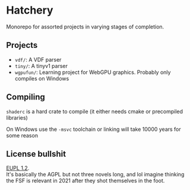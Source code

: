 # Hatchery

Monorepo for assorted projects in varying stages of completion.

## Projects

* `vdf/`: A VDF parser
* `tiny/`: A tinyv1 parser
* `wgpufun/`: Learning project for WebGPU graphics. Probably only compiles on Windows

## Compiling

`shaderc` is a hard crate to compile (it either needs cmake or precompiled libraries)

On Windows use the `-msvc` toolchain or linking will take 10000 years for some reason

## License bullshit

[EUPL 1.2](https://spdx.org/licenses/EUPL-1.2.html).  
It's basically the AGPL but not three novels long, and lol imagine thinking the FSF is relevant in 2021 after they shot themselves in the foot.